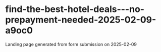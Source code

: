 # find-the-best-hotel-deals---no-prepayment-needed-2025-02-09-a9oc0
Landing page generated from form submission on 2025-02-09
